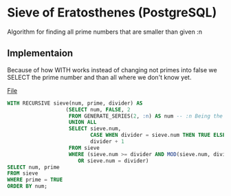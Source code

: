 # Sieve of Eratosthenes (PostgreSQL)

Algorithm for finding all prime numbers that are smaller than given :n

## Implementaion

Because of how WITH works instead of changing not primes into false we SELECT the prime number and than all where we
don't know yet.

[File](sieve.sql)

```sql
WITH RECURSIVE sieve(num, prime, divider) AS
                   (SELECT num, FALSE, 2
                    FROM GENERATE_SERIES(2, :n) AS num -- :n Being the top block
                    UNION ALL
                    SELECT sieve.num,
                           CASE WHEN divider = sieve.num THEN TRUE ELSE FALSE END AS prime,
                           divider + 1
                    FROM sieve
                    WHERE (sieve.num >= divider AND MOD(sieve.num, divider) <> 0)
                       OR sieve.num = divider)
SELECT num, prime
FROM sieve
WHERE prime = TRUE
ORDER BY num;
```